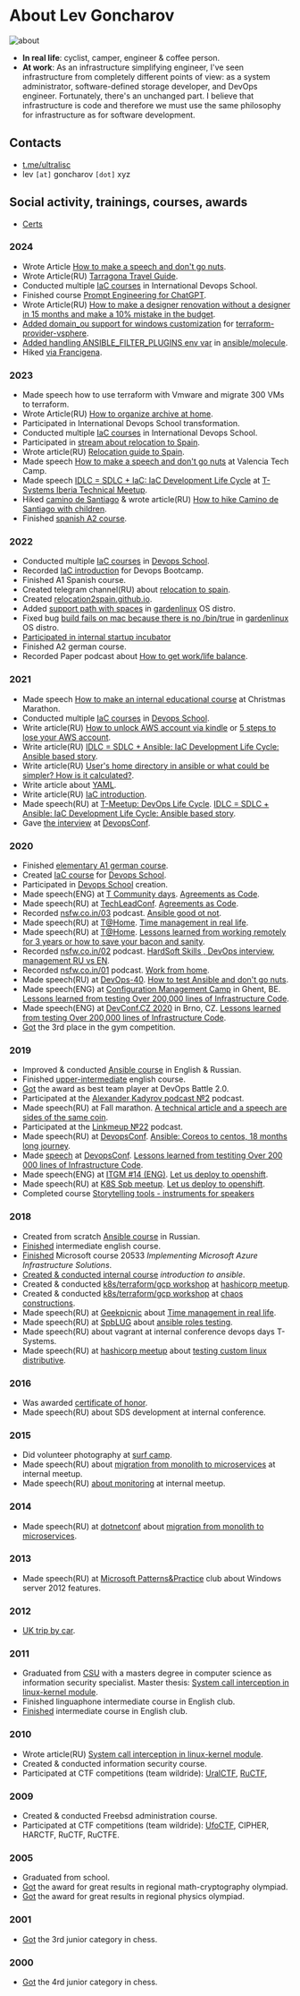 # About Lev Goncharov

![about](assets/about.png?raw=true)

* **In real life**: cyclist, camper, engineer & coffee person.
* **At work**: As an infrastructure simplifying engineer, I've seen infrastructure from completely different points of view: as a system administrator, software-defined storage developer, and DevOps engineer. Fortunately, there's an unchanged part. I believe that infrastructure is code and therefore we must use the same philosophy for infrastructure as for software development.

## Contacts

* [t.me/ultralisc](https://t.me/ultralisc)
* lev `[at]` goncharov `[dot]` xyz

## Social activity, trainings, courses, awards

* [Сerts](certs.md)

### 2024

* Wrote Article [How to make a speech and don't go nuts](life/how-to-make-speech-en.md).
* Wrote Article(RU) [Tarragona Travel Guide](https://vas3k.club/guide/25136/).
* Conducted multiple [IaC courses](https://gitlab.com/t-systems-devops-school/5-IAC) in International Devops School.
* Finished course [Prompt Engineering for ChatGPT](assets/2024_chatgpt.png).
* Wrote Article(RU) [How to make a designer renovation without a designer in 15 months and make a 10% mistake in the budget](https://vas3k.club/post/21985/).
* [Added domain_ou support for windows customization](https://github.com/hashicorp/terraform-provider-vsphere/pull/2181) for [terraform-provider-vsphere](https://github.com/hashicorp/terraform-provider-vsphere).
* [Added handling ANSIBLE_FILTER_PLUGINS env var](https://github.com/ansible/molecule/pull/4135) in [ansible/molecule](https://github.com/ansible/molecule).
* Hiked [via Francigena](assets/2024_Camino.png?raw=true).

### 2023

* Made speech how to use terraform with Vmware and migrate 300 VMs to terraform.
* Wrote Article(RU) [How to organize archive at home](https://vas3k.club/post/2193574/).
* Participated in International Devops School transformation.
* Conducted multiple [IaC courses](https://github.com/tdevopsschool/5-IAC) in International Devops School.
* Participated in [stream about relocation to Spain](https://t.me/relocate_it/153266).
* Wrote article(RU) [Relocation guide to Spain](https://vas3k.club/post/1941225/).
* Made speech [How to make a speech and don't go nuts](life/how-to-make-speech.md) at Valencia Tech Camp.
* Made speech [IDLC = SDLC + IaC: IaC Development Life Cycle](it/idlc-en.md) at [T-Systems Iberia Technical Meetup](https://www.linkedin.com/posts/tsystems-iberia_technical-meet-up-granadareus-de-t-systems-activity-7132642287020388352-1RoA).
* Hiked [camino de Santiago](assets/2023_Camino.png?raw=true) & wrote article(RU) [How to hike Camino de Santiago with children](https://vas3k.club/post/19315/).
* Finished [spanish A2 course](assets/2023_EspanolA2.png).

### 2022

* Conducted multiple [IaC courses](https://github.com/tdevopsschool/5-IAC) in [Devops School](https://habr.com/en/company/deutschetelekomitsolutions/blog/521648/).
* Recorded [IaC introduction](https://gitlab.com/t-systems-devops-school/5-IAC/-/blob/main/docs/ru/01.md) for Devops Bootcamp.
* Finished A1 Spanish course.
* Created telegram channel(RU) about [relocation to spain](https://t.me/lev2tarragona).
* Created [relocation2spain.github.io](https://relocation2spain.github.io/).
* Added [support path with spaces](https://github.com/gardenlinux/gardenlinux/pull/1378) in [gardenlinux](https://github.com/gardenlinux/gardenlinux) OS distro.
* Fixed bug [build fails on mac because there is no /bin/true](https://github.com/gardenlinux/gardenlinux/pull/1156) in [gardenlinux](https://github.com/gardenlinux/gardenlinux) OS distro.
* [Participated in internal startup incubator](assets/2022_kickbox.png)
* Finished A2 german course.
* Recorded Paper podcast about [How to get work/life balance](life/remote-work-en.md).

### 2021

* Made speech [How to make an internal educational course](life/how-to-make-speech.md) at Christmas Marathon.
* Conducted multiple [IaC courses](https://github.com/tdevopsschool/5-IAC) in [Devops School](https://habr.com/en/company/deutschetelekomitsolutions/blog/521648/).
* Write article(RU) [How to unlock AWS account via kindle](https://habr.com/en/articles/696288/) or [5 steps to lose your AWS account](https://www.reddit.com/r/aws/comments/utwndj/5_steps_to_lose_your_aws_account/).
* Write article(RU) [IDLC = SDLC + Ansible: IaC Development Life Cycle: Ansible based story](it/idlc-en.md).
* Write article(RU) [User's home directory in ansible or what could be simpler? How is it calculated?](https://habr.com/en/articles/575880/).
* Write article about [YAML](https://github.com/tdevopsschool/ansible-course/blob/master/docs/02.md).
* Write article(RU) [IaC introduction](https://gitlab.com/t-systems-devops-school/5-IAC/-/blob/main/docs/ru/01.md).
* Made speech(RU) at [T-Meetup: DevOps Life Cycle](http://devopsconf.io/2021/dt-meetup). [IDLC = SDLC + Ansible: IaC Development Life Cycle: Ansible based story](it/idlc-en.md).
* Gave [the interview](https://www.youtube.com/watch?v=V54ZkGEnzfI) at [DevopsConf](https://devopsconf.io/moscow/2021).

### 2020

* Finished [elementary A1 german course](assets/2021_deutch.jpg?raw=true).
* Created [IaC course](https://github.com/tdevopsschool/5-IAC) for [Devops School](https://habr.com/en/company/deutschetelekomitsolutions/blog/521648/).
* Participated in [Devops School](https://habr.com/en/company/deutschetelekomitsolutions/blog/521648/) creation.
* Made speech(ENG) at [T Community days](https://www.t-systems.com/). [Agreements as Code](it/aac-en.md).
* Made speech(RU) at [TechLeadConf](https://techleadconf.ru/2020/abstracts/6772). [Agreements as Code](it/aac-en.md).
* Recorded [nsfw.co.in/03](https://github.com/nsfw-podcasts/nsfw-coin/blob/master/episodes/03.md) podcast. [Ansible good ot not](https://music.yandex.ru/album/10318378/track/65562747).
* Made speech(RU) at [T@Home](https://www.t-systems.com/). [Time management in real life](life/time-management-irl-en.md).
* Made speech(RU) at [T@Home](https://www.t-systems.com/). [Lessons learned from working remotely for 3 years or how to save your bacon and sanity](life/remote-work-ru.md).
* Recorded [nsfw.co.in/02](https://github.com/nsfw-podcasts/nsfw-coin/blob/master/episodes/02.md) podcast. [HardSoft Skills , DevOps interview, management RU vs EN](https://music.yandex.ru/album/10318378/track/64443722).
* Recorded [nsfw.co.in/01](https://github.com/nsfw-podcasts/nsfw-coin/blob/master/episodes/01.md) podcast. [Work from home](https://music.yandex.ru/album/10318378/track/64324269).
* Made speech(RU) at [DevOps-40](https://www.meetup.com/DevOps-40/events/269140089/). [How to test Ansible and don't go nuts](it/ansible-testing-en.md).
* Made speech(ENG) at [Configuration Management Camp](https://cfp.cfgmgmtcamp.be/2020/talk/VQGZUG/) in Ghent, BE. [Lessons learned from testing Over 200,000 lines of Infrastructure Code](it/200k-iac-en.md).
* Made speech(ENG) at [DevConf.CZ 2020](https://www.devconf.info/cz/) in Brno, CZ. [Lessons learned from testing Over 200,000 lines of Infrastructure Code](it/200k-iac-en.md).
* [Got](assets/2020_gym.jpg) the 3rd place in the gym competition.

### 2019

* Improved & conducted [Ansible course](https://github.com/tdevopsschool/ansible-course) in English & Russian.
* Finished [upper-intermediate](assets/2020_english.jpg?raw=true) english course.
* [Got](assets/2019_devops_battle.jpg) the award as best team player at DevOps Battle 2.0.
* Participated at the [Alexander Kadyrov podcast №2](https://podcast.kadyrov.dev/senior-yaml-developer/) podcast.
* Made speech(RU) at Fall marathon. [A technical article and a speech are sides of the same coin](life/how-to-make-speech.md).
* Participated at the [Linkmeup №22](https://linkmeup.ru/blog/495.html) podcast.
* Made speech(RU) at [DevopsConf](https://devopsconf.io/moscow/2019/meetups#2331050). [Ansible: Coreos to centos, 18 months long journey](it/coreos2centos-en.md).
* Made [speech](assets/2019_devopsconf.jpg?raw=true) at [DevopsConf](http://devopsconf.io/moscow-rit/2019/abstracts/4906). [Lessons learned from testiting Over 200 000 lines of Infrastructure Code](it/200k-iac-en.md).
* Made speech(ENG) at [ITGM #14 (ENG)](https://piter-united.ru/#rec91713889). [Let us deploy to openshift](it/deploy2openshift-en.md).
* Made speech(RU) at [K8S Spb meetup](https://www.meetup.com/kubernetes-spb/events/258970186/). [Let us deploy to openshift](it/deploy2openshift-en.md).
* Completed course [Storytelling tools - instruments for speakers](assets/2019_storytelling.png?raw=true)

### 2018

* Created from scratch [Ansible course](https://github.com/tdevopsschool/ansible-course) in Russian.
* [Finished](assets/2018_english.jpg?raw=true) intermediate english course.
* [Finished](assets/2018_azure.jpg) Microsoft course 20533 _Implementing Microsoft Azure Infrastructure Solutions_.
* [Created & conducted internal course](assets/2018_ansible.jpg) _introduction to ansible_.
* Created & conducted [k8s/terraform/gcp workshop](https://cloud.mail.ru/public/F193/yjoC7irob) at [hashicorp meetup](https://www.meetup.com/St-Petersburg-Russia-HashiCorp-User-Group/events/253644141/).
* Created & conducted [k8s/terraform/gcp workshop](https://cloud.mail.ru/public/MK6G/DgNtrv5x5) at [chaos constructions](https://chaosconstructions.ru/).
* Made speech(RU) at [Geekpicnic](https://vk.com/geekpicnicspb2018) about [Time management in real life](life/time-management-irl-en.md).
* Made speech(RU) at [SpbLUG](http://spblug.org/) about [ansible roles testing](it/test-ansible-roles-via-testkitchen-inside-hyperv-en.md).
* Made speech(RU) about vagrant at internal conference devops days T-Systems.
* Made speech(RU) at [hashicorp meetup](https://www.meetup.com/St-Petersburg-Russia-HashiCorp-User-Group/events/247154437/) about [testing custom linux distributive]((it/how-to-test-custom-os-distr-en.md)).

### 2016

* Was awarded [certificate of honor](assets/2016_rcntec.jpg).
* Made speech(RU) about SDS development at internal conference.

### 2015

* Did volunteer photography at [surf camp](https://vk.com/aloha74).
* Made speech(RU) about [migration from monolith to microservices](it/monolith-to-microservices.md) at internal meetup.
* Made speech(RU) [about monitoring](it/about-monitoring-ru.md) at internal meetup.

### 2014

* Made speech(RU) at [dotnetconf](http://dotnetconf.ru/materialy/monitoringandalerting) about [migration from monolith to microservices](it/monolith-to-microservices.md).

### 2013

* Made speech(RU) at [Microsoft Patterns&Practice](http://ineta.ru/MPPC/Meeting/2013-03-20-18-30) club about Windows server 2012 features.

### 2012

* [UK trip by car](life/UK-trip-by-car-en.md).

### 2011

* Graduated from [CSU](http://www.csu.ru/) with a masters degree in computer science as information security specialist. Master thesis: [System call interception in linux-kernel module](it/system-call-interception-in-linux-kernel-module-en.md).
* Finished linguaphone intermediate course in English club.
* [Finished](assets/2011_english.jpg) intermediate course in English club.

### 2010

* Wrote article(RU) [System call interception in linux-kernel module](https://habr.com/en/articles/110369/).
* Created & conducted information security course.
* Participated at CTF competitions (team wildride): [UralCTF](assets/2010_uralctf.jpg), [RuCTF](assets/2010_ructf.jpg),

### 2009

* Created & conducted Freebsd administration course.
* Participated at CTF competitions (team wildride): [UfoCTF](assets/2009_ufoctf.jpg), CIPHER, HARCTF, RuCTF, RuCTFE.

### 2005

* Graduated from school.
* [Got](assets/2005_crypto.jpg) the award for great results in regional math-cryptography olympiad.
* [Got](assets/2005_base.jpg) the award for great results in regional physics olympiad.

### 2001

* [Got](assets/2001_chess.jpg) the 3rd junior category in chess.

### 2000

* [Got](assets/2001_chess.jpg) the 4rd junior category in chess.
